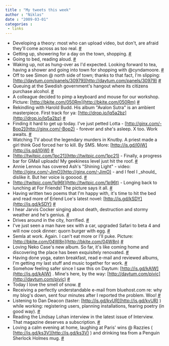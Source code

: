 ```yaml
---
title : "My tweets this week"
author : "Niklas"
date : "2009-03-01"
categories : 
 - links
---
```


- Developing a theory: most who can upload video, but don't, are afraid they'll come across as too real. [#](http://twitter.com/pivic/statuses/1265022984)
- Getting up, showering for a day on the town, shopping. [#](http://twitter.com/pivic/statuses/1265000561)
- Going to bed, reading aloud. [#](http://twitter.com/pivic/statuses/1263462261)
- Waking up, not as hung-over as I'd expected. Looking forward to tea, having a shower and going into town for shopping with @cyndamoore. [#](http://twitter.com/pivic/statuses/1261652244)
- Off to see Simon @ north side of town; thanks to that fact, I'm slipping: [http://daytum.com/panels/30979](http://daytum.com/panels/30979) [#](http://twitter.com/pivic/statuses/1258800064)
- Queuing at the Swedish government's hangout where its citizens purchase alcohol. [#](http://twitter.com/pivic/statuses/1258352542)
- A colleague decided to pimp a keyboard and mouse for our workshop. Picture: [http://bkite.com/050Rm](http://bkite.com/050Rm) [#](http://twitter.com/pivic/statuses/1257565638)
- Rekindling with Harold Budd. His album "Avalon Sutra" is an ambient masterpiece. First track for ya: [http://drop.io/lq5a2bz](http://drop.io/lq5a2bz) [#](http://twitter.com/pivic/statuses/1257194625)
- Finding it hard to get up today. I've just petted Lotta - [http://ginx.com/-Bop2](http://ginx.com/-Bop2) - forever and she's asleep. X too. Work awaits. [#](http://twitter.com/pivic/statuses/1257009432)
- Watching TV about the legendary murders in Knutby. A priest made a girl think God forced her to kill. By SMS. More: [http://is.gd/l0jW](http://is.gd/l0jW) [#](http://twitter.com/pivic/statuses/1255051375)
- [http://twitpic.com/1pc21](http://twitpic.com/1pc21) - Finally, a progress bar for GMail uploads! My geekiness level just hit the roof. [#](http://twitter.com/pivic/statuses/1253637041)
- Annie Lennox has covered Ash's "Shining Light" - video: [http://ginx.com/-JimO](http://ginx.com/-JimO) - and I feel I \_should\_ dislike it. But her voice is gooood. [#](http://twitter.com/pivic/statuses/1253299818)
- [http://twitpic.com/1p96t](http://twitpic.com/1p96t) - Longing back to lunching at For Friends! The picture says it all. [#](http://twitter.com/pivic/statuses/1253050175)
- Having written two poems that I'm happy with, it's time to hit the bed and read more of Erlend Loe's latest novel: [http://is.gd/kSDY](http://is.gd/kSDY) [#](http://twitter.com/pivic/statuses/1251148176)
- I hear Jarvis Cocker singing about death, destruction and stormy weather and he's genius. [#](http://twitter.com/pivic/statuses/1249686313)
- Drives around in the city, horrified. [#](http://twitter.com/pivic/statuses/1249204264)
- I've just seen a man have sex with a car, upgraded Safari to beta 4 and will now cook dinner: quorn burger with egg. [#](http://twitter.com/pivic/statuses/1246440055)
- Semla at work. Again. I can't eat more or I'll puke. Picture: [http://bkite.com/04W8n](http://bkite.com/04W8n) [#](http://twitter.com/pivic/statuses/1246318345)
- Loving Neko Case's new album. So far, it's like coming home and discovering the place has been exquisitely renovated. [#](http://twitter.com/pivic/statuses/1244315061)
- Having done yoga, eaten breakfast, read e-mail and reviewed albums, I'm getting my last stuff and music together for work. [#](http://twitter.com/pivic/statuses/1243927235)
- Somehow feeling safer since I saw this on Daytum: [http://is.gd/kAlW](http://is.gd/kAlW) . Mine's here, by the way: [http://daytum.com/pivic](http://daytum.com/pivic) [#](http://twitter.com/pivic/statuses/1242261653)
- Today I love the smell of snow. [#](http://twitter.com/pivic/statuses/1241191901)
- Receiving a perfectly understandable e-mail from bluehost.com re: why my blog's down, sent four minutes after I reported the problem. Woo! [#](http://twitter.com/pivic/statuses/1241137605)
- Listening to Dan Deacon (taster: [http://is.gd/kvUR](http://is.gd/kvUR) ) while working: registering users, planning installations, fearing poetry (in good way). [#](http://twitter.com/pivic/statuses/1240293756)
- Reading the Lindsay Lohan interview in the latest issue of Interview. That magazine deserves a subscription. [#](http://twitter.com/pivic/statuses/1238329043)
- Loving a calm evening at home, laughing at Paris' wins @ Razzies ( [http://is.gd/ks3V](http://is.gd/ks3V) ) and drinking tea from a Penguin Sherlock Holmes mug. [#](http://twitter.com/pivic/statuses/1237656532)
